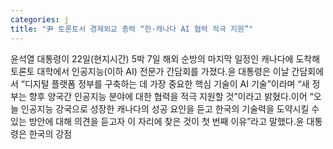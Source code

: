 ```yaml
---
categories: j
title: "尹 토론토서 경제외교 총력 “한·캐나다 AI 협력 적극 지원”"
---
```

윤석열 대통령이 22일(현지시간) 5박 7일 해외 순방의 마지막 일정인 캐나다에 도착해 토론토 대학에서 인공지능(이하 AI) 전문가 간담회를 가졌다.윤 대통령은 이날 간담회에서 “디지털 플랫폼 정부를 구축하는 데 가장 중요한 핵심 기술이 AI 기술”이라며 “새 정부는 향후 양국간 인공지능 분야에 대한 협력을 적극 지원할 것”이라고 밝혔다.이어 “오늘 인공지능 강국으로 성장한 캐나다의 성공 요인을 듣고 한국의 기술력을 도약시킬 수 있는 방안에 대해 의견을 듣고자 이 자리에 찾은 것이 첫 번째 이유”라고 말했다.윤 대통령은 한국의 강점